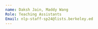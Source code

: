 ```yaml
---
name: Daksh Jain, Maddy Wang
Role: Teaching Assistants
Email: nlp-staff-sp24@lists.berkeley.ed
---
```



